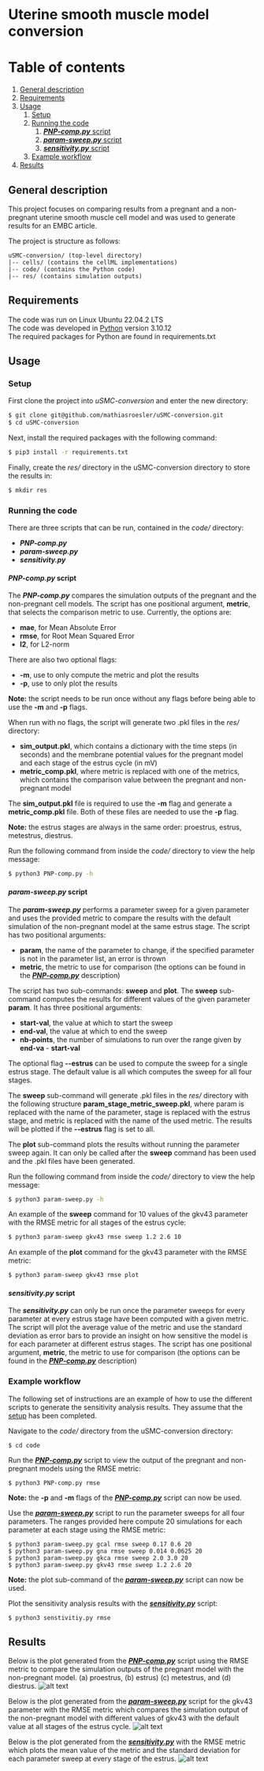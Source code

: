# Uterine smooth muscle model conversion

# Table of contents
1. [General description](#general)
2. [Requirements](#requirements)
3. [Usage](#usage)
	1. [Setup](#setup)
	2. [Running the code](#code)
		1. [***PNP-comp.py*** script](#pnp)
		2. [***param-sweep.py*** script](#sweep)
		3. [***sensitivity.py*** script](#sense)
	3. [Example workflow](#workflow)
4. [Results](#results)

<a id="general"></a>
## General description
This project focuses on comparing results from a pregnant and a non-pregnant uterine smooth muscle cell model and was used to generate results for an EMBC article. 

The project is structure as follows:
```
uSMC-conversion/ (top-level directory)
|-- cells/ (contains the cellML implementations)
|-- code/ (contains the Python code)
|-- res/ (contains simulation outputs)
```

<a id="requirements"></a>
## Requirements
The code was run on Linux Ubuntu 22.04.2 LTS\
The code was developed in [Python](https://www.python.org/) version 3.10.12\
The required packages for Python are found in requirements.txt


<a id="usage"></a>
## Usage

<a id="setup"></a>
### Setup 
First clone the project into *uSMC-conversion* and enter the new directory:
```bash
$ git clone git@github.com/mathiasroesler/uSMC-conversion.git
$ cd uSMC-conversion
```


Next, install the required packages with the following command:
```bash
$ pip3 install -r requirements.txt
```

Finally, create the *res/* directory in the uSMC-conversion directory to store the results in:
```bash
$ mkdir res
```

<a id="code"></a>
### Running the code
There are three scripts that can be run, contained in the *code/* directory: 
* ***PNP-comp.py***
* ***param-sweep.py***
* ***sensitivity.py***

<a id="pnp"></a>
#### ***PNP-comp.py*** script
The ***PNP-comp.py*** compares the simulation outputs of the pregnant and the non-pregnant cell models. The script has one positional argument, **metric**, that selects the comparison metric to use. Currently, the options are:
* **mae**, for Mean Absolute Error
* **rmse**, for Root Mean Squared Error
* **l2**, for L2-norm

There are also two optional flags:
* **-m**, use to only compute the metric and plot the results
* **-p**, use to only plot the results

**Note:** the script needs to be run once without any flags before being able to use the **-m** and **-p** flags.

When run with no flags, the script will generate two .pkl files in the *res/* directory:
* **sim_output.pkl**, which contains a dictionary with the time steps (in seconds) and the membrane potential values for the pregnant model and each stage of the estrus cycle (in mV)
* **metric_comp.pkl**, where metric is replaced with one of the metrics, which contains the comparison value between the pregnant and non-pregnant model

The **sim_output.pkl** file is required to use the **-m** flag and generate a  **metric_comp.pkl** file. Both of these files are needed to use the **-p** flag. 

**Note:** the estrus stages are always in the same order: proestrus, estrus, metestrus, diestrus.

Run the following command from inside the *code/* directory to view the help message:
```bash
$ python3 PNP-comp.py -h
```


<a id="sweep"></a>
#### ***param-sweep.py*** script
The ***param-sweep.py*** performs a parameter sweep for a given parameter and uses the provided metric to compare the results with the default simulation of the non-pregnant model at the same estrus stage. The script has two positional arguments:
* **param**, the name of the parameter to change, if the specified parameter is not in the parameter list, an error is thrown
* **metric**, the metric to use for comparison (the options can be found in the [***PNP-comp.py***](#pnp) description)

The script has two sub-commands: **sweep** and **plot**.
The **sweep** sub-command computes the results for different values of the given parameter **param**. It has three positional arguments:
* **start-val**, the value at which to start the sweep
* **end-val**, the value at which to end the sweep
* **nb-points**, the number of simulations to run over the range given by **end-va** - **start-val**

The optional flag **--estrus** can be used to compute the sweep for a single estrus stage. The default value is all which computes the sweep for all four stages. 

The **sweep** sub-command will generate .pkl files in the *res/* directory with the following structure **param_stage_metric_sweep.pkl**, where param is replaced with the name of the parameter, stage is replaced with the estrus stage, and metric is replaced with the name of the used metric. The results will be plotted if the **--estrus** flag is set to all.

The **plot** sub-command plots the results without running the parameter sweep again. It can only be called after the **sweep** command has been used and the .pkl files have been generated. 

Run the following command from inside the *code/* directory to view the help message:
```bash
$ python3 param-sweep.py -h
```

An example of the **sweep** command for 10 values of the gkv43 parameter with the RMSE metric for all stages of the estrus cycle:
```bash
$ python3 param-sweep gkv43 rmse sweep 1.2 2.6 10
```

An example of the **plot** command for the gkv43 parameter with the RMSE metric:
```bash
$ python3 param-sweep gkv43 rmse plot
```

<a id="sense"></a>
#### ***sensitivity.py*** script

The ***sensitivity.py*** can only be run once the parameter sweeps for every parameter at every estrus stage have been computed with a given metric. The script will plot the average value of the metric and use the standard deviation as error bars to provide an insight on how sensitive the model is for each parameter at different estrus stages. The script has one positional argument, **metric**, the metric to use for comparison (the options can be found in the [***PNP-comp.py***](#pnp) description)


<a id="workflow"></a>
### Example workflow 
The following set of instructions are an example of how to use the different scripts to generate the sensitivity analysis results. They assume that the [setup](#setup) has been completed.

Navigate to the *code/* directory from the uSMC-conversion directory:
```
$ cd code
```

Run the [***PNP-comp.py***](#pnp) script to view the output of the pregnant and non-pregnant models using the RMSE metric:
```
$ python3 PNP-comp.py rmse
```
**Note:** the **-p** and **-m** flags of the [***PNP-comp.py***](#pnp) script can now be used.

Use the [***param-sweep.py***](#sweep) script to run the parameter sweeps for all four parameters. The ranges provided here compute 20 simulations for each parameter at each stage using the RMSE metric:
```
$ python3 param-sweep.py gcal rmse sweep 0.17 0.6 20
$ python3 param-sweep.py gna rmse sweep 0.014 0.0625 20
$ python3 param-sweep.py gkca rmse sweep 2.0 3.0 20
$ python3 param-sweep.py gkv43 rmse sweep 1.2 2.6 20
```
**Note:** the plot sub-command of the [***param-sweep.py***](#sweep) script can now be used.

Plot the sensitivity analysis results with the [***sensitivity.py***](#sense) script:
```
$ python3 senstivitiy.py rmse
```


<a id="results"></a>
## Results
Below is the plot generated from the [***PNP-comp.py***](#pnp) script using the RMSE metric to compare the simulation outputs of the pregnant model with the non-pregnant model. (a) proestrus, (b) estrus) (c) metestrus, and (d) diestrus. 
![alt text](fig/PNP_comp.png "Example of the plot from the PNP-comp.py script using the RMSE metric")

Below is the plot generated from the [***param-sweep.py***](#sweep) script for the gkv43 parameter with the RMSE metric which compares the simulation output of the non-pregnant model with different values of gkv43 with the default value at all stages of the estrus cycle.
![alt text](fig/gkv43_rmse_sweep.png "Example of the plot from the param-sweep.py script for the gkv43 parameter using the RMSE metric")

Below is the plot generated from the [***sensitivity.py***](#sense) with the RMSE metric which plots the mean value of the metric and the standard deviation for each parameter sweep at every stage of the estrus.
![alt text](fig/sensitivity.png "Example of the plot from the sensitivity.py script using the RMSE metric")